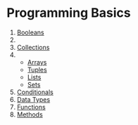 # Programming Basics

<ol>
<li><a href="https://www.dunieskiotano.com" target="_blank">Booleans</a><li>
<li><a href="https://www.dunieskiotano.com" target="_blank">Collections</a></li>
<li><ul><li><a href="https://github.com/dunieskiotano/programming-basics/tree/master/Collections/Arrays" target="_blank">Arrays</a></li>
  <li><a href="" target="_blank">Tuples</a></li>
  <li><a href="" target="_blank">Lists</a></li>
  <li><a href="" target="_blank">Sets</a></li>
  </ul></li>
  
<li><a href="https://www.dunieskiotano.com" target="_blank">Conditionals</a></li>
<li><a href="https://github.com/dunieskiotano/programming-basics/tree/master/Data%20Types" target="_blank">Data Types</a></li>
<li><a href="https://www.dunieskiotano.com" target="_blank">Functions</a></li>
<li><a href="https://www.dunieskiotano.com" target="_blank">Methods</a></li>
<ol>

